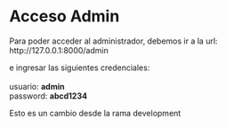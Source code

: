 <h1>Acceso Admin</h1>
Para poder acceder al administrador, debemos ir a la url: http://127.0.0.1:8000/admin

e ingresar las siguientes credenciales:<br/><br/>
usuario: <b>admin</b>  
password: <b>abcd1234</b>


<p>Esto es un cambio desde la rama development</p>
